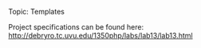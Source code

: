 Topic:  Templates

Project specifications can be found here: http://debryro.tc.uvu.edu/1350php/labs/lab13/lab13.html
